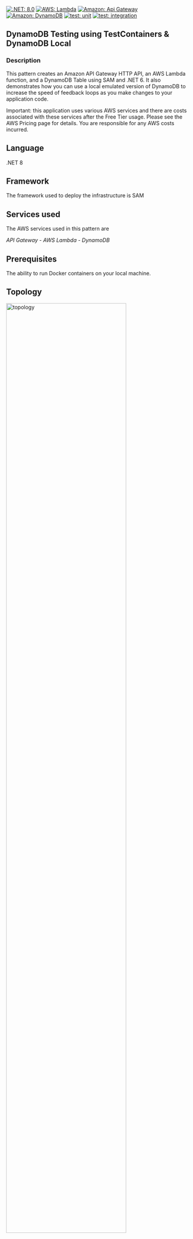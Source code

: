 [![.NET: 8.0](https://img.shields.io/badge/.NET-8.0-Green)]()
[![AWS: Lambda](https://img.shields.io/badge/AWS-Lambda-blueviolet)]()
[![Amazon: Api Gateway](https://img.shields.io/badge/Amazon-API%20Gateway-blueviolet)]()
[![Amazon: DynamoDB](https://img.shields.io/badge/Amazon-DynamoDB-blueviolet)]()
[![test: unit](https://img.shields.io/badge/Test-Unit-blue)]()
[![test: integration](https://img.shields.io/badge/Test-Integration-yellow)]()


## DynamoDB Testing using TestContainers & DynamoDB Local

### Description

This pattern creates an Amazon API Gateway HTTP API, an AWS Lambda function, and a DynamoDB Table using SAM and .NET 6. It also demonstrates how you can use a local emulated version of DynamoDB to increase the speed of feedback loops as you make changes to your application code.

Important: this application uses various AWS services and there are costs associated with these services after the Free Tier usage. Please see the AWS Pricing page for details. You are responsible for any AWS costs incurred.

## Language
.NET 8

## Framework
The framework used to deploy the infrastructure is SAM

## Services used
The AWS services used in this pattern are

*API Gateway - AWS Lambda - DynamoDB*

## Prerequisites
The ability to run Docker containers on your local machine.

## Topology

<img src="./img/apigw-lambda-ddb.jpg" alt="topology" width="80%"/>


## Description
The SAM template contains all the information to deploy AWS resources (an API Gateway, 4 Lambda functions and a DynamoDB table) and also the permission required by these services to communicate.

You will be able to create and delete the CloudFormation stack using the SAM CLI.

After the stack is created you can access the follow routes on the API to perform different CRUD actions:

### GET /

List all products in the database.

### GET /{id}

Retrieve a specific product from the database.

### PUT /{id}

Create or update a product in the database, the API expects the below payload:

```json
{
    "Id": "my-unique-id",
    "Name": "Test Product",
    "Price": 10
}
```

### DELETE /{id}

Deletes an existing product.

## Project Structure

The application follows Clean/Hexagonal/Ports & Adapters Architecture principles. This means core business logic has no external dependencies and all integrations are pushed to the outside. The solution is split down into 3 projects:

- [ServerlessTestApi.Core](./src/ServerlessTestApi.Core/) *Contains all core business/domain logic*
- [ServerlessTestApi.Infrastructure](./src/ServerlessTestApi.Core/) *Contains code for any integrations, in this case DynamoDB*
- Function projects:
    - [GetProducts](./src/GetProducts/)
    - [GetProduct](./src/GetProduct/)
    - [PutProduct](./src/PutProduct/)
    - [DeleteProduct](./src/DeleteProduct/)

Any integrations required by the Core layer are abstracted behind an interface, for example:

```c#
namespace ServerlessTestApi.Core.DataAccess;

public interface ProductsDAO
{
    Task<ProductDTO> GetProduct(string id, CancellationToken cancellationToken);

    Task PutProduct(Product product, CancellationToken cancellationToken);

    Task DeleteProduct(string id, CancellationToken cancellationToken);

    Task<ProductWrapper> GetAllProducts(CancellationToken cancellationToken);
}
```

This enables easy mocking.

## Deployment commands

The AWS SAM CLI is used to deploy the application. When working through the `sam deploy --guided` take note of the stack name used.

````
sam init
sam build
sam deploy --guided
````

## Testing

To test the endpoint, first send data using the following command. Be sure to update the URL with the endpoint of your stack.

```
curl -X POST https://{ApiUrl}/dev/a-unique-product-id -H "Content-Type: application/json" -d '{"Id": "a-unique-product-id", "Name": "Test Product", "Price": 10}' 
```

## Automated Tests
The source code for this sample includes automated unit and integration tests. [xUnit](https://xunit.net/) is the primary test framework used to write these tests. A few other libraries and frameworks are used depending on the test case pattern. Please see below.

### Unit Tests ([MockPutProductFunctionTests.cs](tests/ApiTests.UnitTest/MockPutProductFunctionTests.cs))
The goal of these tests is to run a unit test on the handler method of the Lambda functions. It uses [FakeItEasy](https://github.com/FakeItEasy/FakeItEasy) for the mocking framework. The `ProductsDAO` interface is faked.

These tests also demonstrate how you can use emulation using [DynamoDB Local](https://github.com/awslabs/amazon-dynamodb-local-samples) and the [TestContainers](https://testcontainers.com/) project to startup, initialize and tear down an emulated version of DynamoDB for the purpose of local testing.

The tests use a combination of emulation, to test happy paths. And mocking to test for service exceptions and other errors.

The startup of the emulator is found in the [TestStartup.cs](./tests/ApiTests.UnitTest/TestStartup.cs) file. The emulated instance of DynamoDB is started up using the `DynamoDBBuilder` class, and port 8000 from the container is mapped to a random port on the local machine. 

```c#
container = new DynamoDbBuilder()
    .WithPortBinding(
        8000,
        true)
    .Build();

container.StartAsync().GetAwaiter().GetResult();

var serviceUrl = $"http://localhost:{container.GetMappedPublicPort(8000)}";

var dynamoDbClient = new AmazonDynamoDBClient(new BasicAWSCredentials("test", "test"),
    new AmazonDynamoDBConfig()
    {
        ServiceURL = serviceUrl,
    });
```

As part of the startup code, the DynamoDB table is created and a sample `Product` is added to the database:

```c#
var createReq = new CreateTableRequest(
    "Products",
    new List<KeySchemaElement>()
    {
        new KeySchemaElement(
            "id",
            KeyType.HASH)
    });
createReq.AttributeDefinitions = new List<AttributeDefinition>(1)
{
    new AttributeDefinition(
        "id",
        ScalarAttributeType.S)
};
createReq.BillingMode = BillingMode.PAY_PER_REQUEST;

dynamoDbClient.CreateTableAsync(createReq).GetAwaiter().GetResult();

this.ProductsDao = new DynamoDbProducts(dynamoDbClient, Options.Create(new DynamoDbOptions()
{
    ProductTableName = "Products"
}));

this.TestProduct = new Product(
    Guid.NewGuid().ToString(),
    "TestProduct",
    10);

this.ProductsDao.PutProduct(this.TestProduct, default)
    .GetAwaiter()
    .GetResult();
```

Finally, the test classes themselves inject the `TestStartup` object using the `CollectionFixture` feature of xUnit. That allows the initialized `ProductsDAO` instance to be used throughout the test cases. 

```c#
public MockPutProductFunctionTests(TestStartup startup)
{
    this._startup = startup;
}

[Fact]
public async Task PutProduct_WithSuccessfulInsert_Should_Return201()
{
    // arrange
    var dto = new ProductDTO("testcreateid", "test product", 10);
    var request = new ApiRequestBuilder()
        .WithHttpMethod(HttpMethod.Put)
        .WithBody(dto)
        .WithPathParameter("id", dto.Id)
        .Build();
    
    var function = new Function(this._startup.ProductsDao, Logger, JsonOptions);

    // act
    var response = await function.FunctionHandler(request, new TestLambdaContext());

    // assert
    Assert.Multiple(
        () => response.StatusCode.Should().Be(201),
        () => response.Headers["Location"].Should().Be("https://localhost/dev/testcreateid")
    );
}
```

A custom class following the builder pattern is used to [build the API request](./tests/ApiTests.UnitTest/ApiRequestBuilder.cs) to be sent into the handler.

To execute the tests:

**Powershell**
```powershell
dotnet test tests\ApiTests.UnitTest\ApiTests.UnitTest.csproj
```
**Bash**
```powershell
dotnet test tests/ApiTests.UnitTest/ApiTests.UnitTest.csproj
```

### Integration Tests ([IntegrationTest.cs](./tests/ApiTests.IntegrationTest/IntegrationTest.cs))
The goal of this test is to demonstrate a test that runs the Lambda function's code against deployed resources. The tests interact with the API endpoints directly and tests the expected responses returned by the API. Before running these tests, resources will need to be deployed using the steps in the `Deployment Commands` section above. Tests are there for both happy and sad paths.

It uses the [IClassFixture](https://xunit.net/docs/shared-context) feature of [xUnit](https://xunit.net/) to perform [setup](./tests/ApiTests.IntegrationTest/Setup.cs) and teardown logic. The [setup](./tests/ApiTests.IntegrationTest/Setup.cs) code retrieves the API URL and DynamoDB table name from the deployed CloudFormation stack. Teardown code ensures all created Product Ids are deleted from the table.

The tests themselves make API calls directly to the deployed resource.

To execute the tests:

**Powershell**
```powershell
$env:AWS_SAM_STACK_NAME = <STACK_NAME_USED_IN_SAM_DEPLOY>
$env:AWS_SAM_REGION_NAME = <REGION_NAME_USED_IN_SAM_DEPLOY>
dotnet test .\tests\ApiTests.IntegrationTest\ApiTests.IntegrationTest.csproj
```

**Bash**
```bash
AWS_SAM_STACK_NAME=<STACK_NAME_USED_IN_SAM_DEPLOY>
AWS_SAM_REGION_NAME=<REGION_NAME_USED_IN_SAM_DEPLOY>
dotnet test ./tests/ApiTests.IntegrationTest/ApiTests.IntegrationTest.csproj
```

## Cleanup

Run the given command to delete the resources that were created. It might take some time for the CloudFormation stack to get deleted.
```
sam delete
```

## Requirements

* [Create an AWS account](https://portal.aws.amazon.com/gp/aws/developer/registration/index.html) if you do not already have one and log in. The IAM user that you use must have sufficient permissions to make necessary AWS service calls and manage AWS resources.
* [AWS CLI](https://docs.aws.amazon.com/cli/latest/userguide/install-cliv2.html) installed and configured
* [Git Installed](https://git-scm.com/book/en/v2/Getting-Started-Installing-Git)
* [AWS Serverless Application Model](https://docs.aws.amazon.com/serverless-application-model/latest/developerguide/serverless-sam-cli-install.html) (AWS SAM) installed
* [.NET 6](https://dotnet.microsoft.com/en-us/download/dotnet/6.0) installed
* The ability to run Docker containers

## Video Walkthroughs

[Testcontainers with .NET](https://www.youtube.com/watch?v=z0F9tofV_MQ)